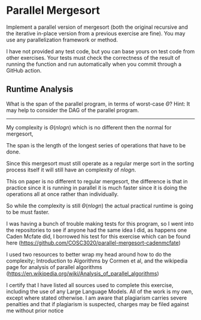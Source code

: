 # Parallel Mergesort

Implement a parallel version of mergesort (both the original recursive and the
iterative in-place version from a previous exercise are fine). You may use any
parallelization framework or method.

I have not provided any test code, but you can base yours on test code from
other exercises. Your tests must check the correctness of the result of running
the function and run automatically when you commit through a GitHub action.

## Runtime Analysis

What is the span of the parallel program, in terms of worst-case $\Theta$? Hint:
It may help to consider the DAG of the parallel program.

-----------------------------------------------------------------------------------

My complexity is $\Theta(nlogn)$ which is no different then the normal for mergesort, 

The span is the length of the longest series of operations that have to be done.  

Since this mergesort must still operate as a regular merge sort in the sorting process itself it will still have an complexity of $nlogn$.

This on paper is no different to regular mergesort, the difference is that in practice since it is running in parallel it is much faster since it is doing the operations all at once rather than individually.

So while the complexity is still $\Theta(nlogn)$ the actual practical runtime is going to be must faster.

I was having a bunch of trouble making tests for this program, so I went into the repositories to see if anyone had the same idea I did, as happens one Caden Mcfate did, I borrowed his test for this exercise which can be found here (https://github.com/COSC3020/parallel-mergesort-cadenmcfate)

I used two resources to better wrap my head around how to do the complexity; Introduction to Algorithms by Cormen et al, and the wikipedia page for analysis of parallel algorithms (https://en.wikipedia.org/wiki/Analysis_of_parallel_algorithms)

I certify that I have listed all sources used to complete this exercise, including the use of any Large Language Models. All of the work is my own, except where stated otherwise. I am aware that plagiarism carries severe penalties and that if plagiarism is suspected, charges may be filed against me without prior notice
